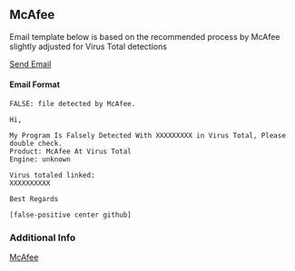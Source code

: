## McAfee

Email template below is based on the recommended process by McAfee slightly adjusted for Virus Total detections

[Send Email](mailto:virus_research@avertlabs.com?body=Hi%2C%0D%0A%0D%0AMy%20Program%20Is%20Falsely%20Detected%20With%20XXXXXXXXX%20in%20Virus%20Total%2C%20Please%20double%20check.%0D%0AProduct%3A%20McAfee%20At%20Virus%20Total%0D%0AEngine%3A%20unknown%0D%0A%0D%0AVirus%20totaled%20linked%3A%0D%0AXXXXXXXXXX%0D%0A%0D%0ABest%20Regards%0D%0A%0D%0A%5Bfalse-positive%20center%20github%5D)

#### Email Format
```
FALSE: file detected by McAfee.
```
```
Hi,

My Program Is Falsely Detected With XXXXXXXXX in Virus Total, Please double check.
Product: McAfee At Virus Total
Engine: unknown

Virus totaled linked:
XXXXXXXXXX

Best Regards

[false-positive center github]
```


### Additional Info
[McAfee](https://service.mcafee.com/webcenter/portal/oracle/webcenter/page/scopedMD/s55728c97_466d_4ddb_952d_05484ea932c6/Page29.jspx?wc.contextURL=%2Fspaces%2Fcp&locale=en-AU&articleId=TS103032&fromSearch=true&platform=&_afrLoop=79259056770818&leftWidth=0%25&showFooter=false&showHeader=false&rightWidth=0%25&centerWidth=100%25#!%40%40%3Fplatform%3D%26showFooter%3Dfalse%26locale%3Den-AU%26fromSearch%3Dtrue%26_afrLoop%3D79259056770818%26articleId%3DTS103032%26leftWidth%3D0%2525%26showHeader%3Dfalse%26wc.contextURL%3D%252Fspaces%252Fcp%26rightWidth%3D0%2525%26centerWidth%3D100%2525%26_adf.ctrl-state%3Dl85rintcf_169)

